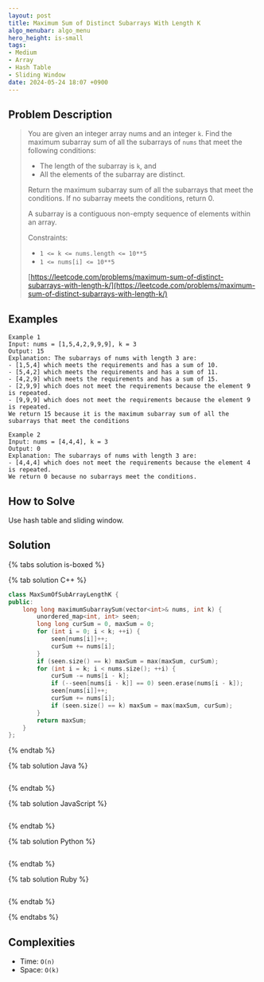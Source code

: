 ```yaml
---
layout: post
title: Maximum Sum of Distinct Subarrays With Length K
algo_menubar: algo_menu
hero_height: is-small
tags:
- Medium
- Array
- Hash Table
- Sliding Window
date: 2024-05-24 18:07 +0900
---
```

## Problem Description
> You are given an integer array nums and an integer `k`. Find the maximum subarray sum of all the subarrays of `nums`
> that meet the following conditions:
>
> - The length of the subarray is `k`, and
> - All the elements of the subarray are distinct.
>
> Return the maximum subarray sum of all the subarrays that meet the conditions. If no subarray meets the conditions,
> return 0.
>
> A subarray is a contiguous non-empty sequence of elements within an array.
>
> Constraints:
> - `1 <= k <= nums.length <= 10**5`
> - `1 <= nums[i] <= 10**5`
>
> [https://leetcode.com/problems/maximum-sum-of-distinct-subarrays-with-length-k/](https://leetcode.com/problems/maximum-sum-of-distinct-subarrays-with-length-k/)

## Examples
```
Example 1
Input: nums = [1,5,4,2,9,9,9], k = 3
Output: 15
Explanation: The subarrays of nums with length 3 are:
- [1,5,4] which meets the requirements and has a sum of 10.
- [5,4,2] which meets the requirements and has a sum of 11.
- [4,2,9] which meets the requirements and has a sum of 15.
- [2,9,9] which does not meet the requirements because the element 9 is repeated.
- [9,9,9] which does not meet the requirements because the element 9 is repeated.
We return 15 because it is the maximum subarray sum of all the subarrays that meet the conditions
```

```
Example 2
Input: nums = [4,4,4], k = 3
Output: 0
Explanation: The subarrays of nums with length 3 are:
- [4,4,4] which does not meet the requirements because the element 4 is repeated.
We return 0 because no subarrays meet the conditions.
```

## How to Solve

Use hash table and sliding window.

## Solution

{% tabs solution is-boxed %}

{% tab solution C++ %}
```cpp
class MaxSumOfSubArrayLengthK {
public:
    long long maximumSubarraySum(vector<int>& nums, int k) {
        unordered_map<int, int> seen;
        long long curSum = 0, maxSum = 0;
        for (int i = 0; i < k; ++i) {
            seen[nums[i]]++;
            curSum += nums[i];
        }
        if (seen.size() == k) maxSum = max(maxSum, curSum);
        for (int i = k; i < nums.size(); ++i) {
            curSum -= nums[i - k];
            if (--seen[nums[i - k]] == 0) seen.erase(nums[i - k]);
            seen[nums[i]]++;
            curSum += nums[i];
            if (seen.size() == k) maxSum = max(maxSum, curSum);
        }
        return maxSum;
    }
};
```
{% endtab %}

{% tab solution Java %}
```java

```
{% endtab %}

{% tab solution JavaScript %}
```js

```
{% endtab %}

{% tab solution Python %}
```python

```
{% endtab %}

{% tab solution Ruby %}
```ruby

```
{% endtab %}

{% endtabs %}



## Complexities
- Time: `O(n)`
- Space: `O(k)`
